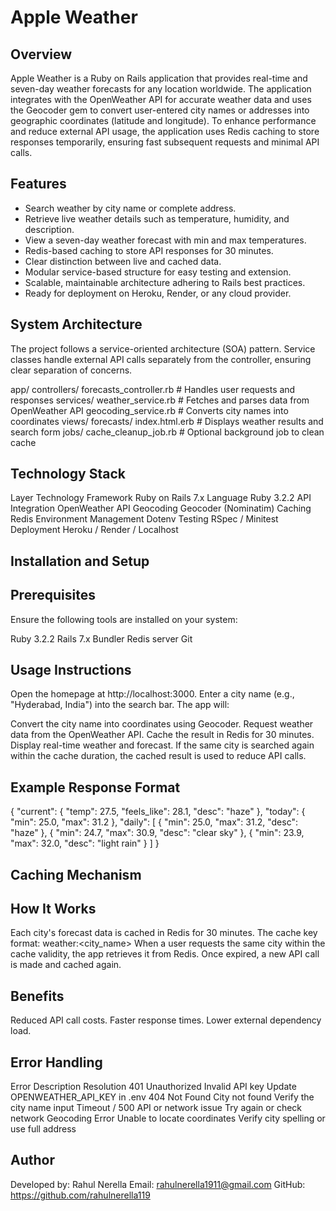 Apple Weather
==============

Overview
--------

Apple Weather is a Ruby on Rails application that provides real-time and seven-day weather forecasts for any location worldwide.
The application integrates with the OpenWeather API for accurate weather data and uses the Geocoder gem to convert user-entered city names or addresses into geographic coordinates (latitude and longitude).
To enhance performance and reduce external API usage, the application uses Redis caching to store responses temporarily, ensuring fast subsequent requests and minimal API calls.

Features
--------

* Search weather by city name or complete address.
* Retrieve live weather details such as temperature, humidity, and description.
* View a seven-day weather forecast with min and max temperatures.
* Redis-based caching to store API responses for 30 minutes.
* Clear distinction between live and cached data.
* Modular service-based structure for easy testing and extension.
* Scalable, maintainable architecture adhering to Rails best practices.
* Ready for deployment on Heroku, Render, or any cloud provider.

System Architecture
-------------------

The project follows a service-oriented architecture (SOA) pattern.
Service classes handle external API calls separately from the controller, ensuring clear separation of concerns.

app/
controllers/
forecasts_controller.rb        # Handles user requests and responses
services/
weather_service.rb             # Fetches and parses data from OpenWeather API
geocoding_service.rb           # Converts city names into coordinates
views/
forecasts/
index.html.erb            # Displays weather results and search form
jobs/
cache_cleanup_job.rb           # Optional background job to clean cache

Technology Stack
-------------------

Layer	Technology
Framework	Ruby on Rails 7.x
Language	Ruby 3.2.2
API Integration	OpenWeather API
Geocoding	Geocoder (Nominatim)
Caching	Redis
Environment Management	Dotenv
Testing	RSpec / Minitest
Deployment	Heroku / Render / Localhost

Installation and Setup
------------------------

Prerequisites
------------

Ensure the following tools are installed on your system:

Ruby 3.2.2
Rails 7.x
Bundler
Redis server
Git

Usage Instructions
-----------------

Open the homepage at http://localhost:3000.
Enter a city name (e.g., "Hyderabad, India") into the search bar.
The app will:

Convert the city name into coordinates using Geocoder.
Request weather data from the OpenWeather API.
Cache the result in Redis for 30 minutes.
Display real-time weather and forecast.
If the same city is searched again within the cache duration, the cached result is used to reduce API calls.

Example Response Format
-------------------

{
  "current": {
    "temp": 27.5,
    "feels_like": 28.1,
    "desc": "haze"
  },
  "today": {
    "min": 25.0,
    "max": 31.2
  },
  "daily": [
    { "min": 25.0, "max": 31.2, "desc": "haze" },
    { "min": 24.7, "max": 30.9, "desc": "clear sky" },
    { "min": 23.9, "max": 32.0, "desc": "light rain" }
  ]
}

Caching Mechanism
-------------------

How It Works
--------------

Each city's forecast data is cached in Redis for 30 minutes.
The cache key format:
weather:<city_name>
When a user requests the same city within the cache validity, the app retrieves it from Redis.
Once expired, a new API call is made and cached again.

Benefits
-------

Reduced API call costs.
Faster response times.
Lower external dependency load.

Error Handling
--------------

Error	Description	Resolution
401 Unauthorized	Invalid API key	Update OPENWEATHER_API_KEY in .env
404 Not Found	City not found	Verify the city name input
Timeout / 500	API or network issue	Try again or check network
Geocoding Error	Unable to locate coordinates	Verify city spelling or use full address

Author
------

Developed by: Rahul Nerella
Email: rahulnerella1911@gmail.com
GitHub: https://github.com/rahulnerella119

